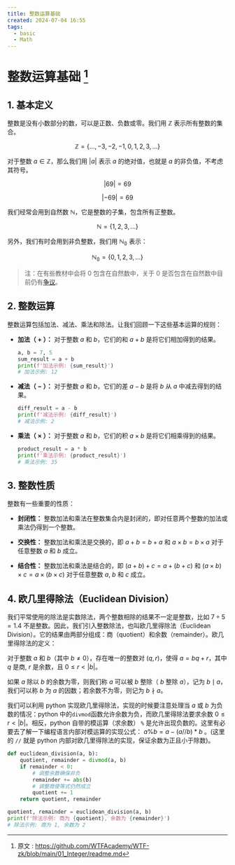 ```yaml
---
title: 整数运算基础
created: 2024-07-04 16:55
tags:
  - basic
  - Math
---
```


<!-- markdownlint-disable MD025 -->

# 整数运算基础 [^1]

## 1. 基本定义

整数是没有小数部分的数，可以是正数、负数或零。我们用 $\mathbb{Z}$ 表示所有整数的集合。

$$
\mathbb{Z} = \lbrace \ldots, -3, -2, -1, 0, 1, 2, 3, \ldots \rbrace
$$

对于整数 $a \in \mathbb{Z}$，那么我们用 $\lvert a \rvert$ 表示 $a$ 的绝对值，也就是 $a$ 的非负值，不考虑其符号。

$$
\lvert 69 \rvert = 69
$$

$$
\lvert -69 \rvert = 69
$$

我们经常会用到自然数 $\mathbb{N}$，它是整数的子集，包含所有正整数。

$$
\mathbb{N} = \lbrace 1, 2, 3, \ldots \rbrace
$$

另外，我们有时会用到非负整数，我们用 $\mathbb{N_0}$ 表示：

$$
\mathbb{N_0} = \lbrace 0, 1, 2, 3, \ldots \rbrace
$$

> 注：在有些教材中会将 0 包含在自然数中，关于 0 是否包含在自然数中目前仍有[争议](https://zh.wikipedia.org/wiki/%E8%87%AA%E7%84%B6%E6%95%B0)。

## 2. 整数运算

整数运算包括加法、减法、乘法和除法。让我们回顾一下这些基本运算的规则：

- **加法（ $+$ ）：** 对于整数 $a$ 和 $b$，它们的和 $a + b$ 是将它们相加得到的结果。

  ```python
  a, b = 7, 5
  sum_result = a + b
  print(f'加法示例: {sum_result}')
  # 加法示例: 12
  ```

- **减法（ $-$ ）：** 对于整数 $a$ 和 $b$，它们的差 $a - b$ 是将 $b$ 从 $a$ 中减去得到的结果。

  ```python
  diff_result = a - b
  print(f'减法示例: {diff_result}')
  # 减法示例: 2
  ```

- **乘法（ $\times$ ）：** 对于整数 $a$ 和 $b$，它们的积 $a \times b$ 是将它们相乘得到的结果。

  ```python
  product_result = a * b
  print(f'乘法示例: {product_result}')
  # 乘法示例: 35
  ```

## 3. 整数性质

整数有一些重要的性质：

- **封闭性：** 整数加法和乘法在整数集合内是封闭的，即对任意两个整数的加法或乘法仍得到一个整数。

- **交换性：** 整数加法和乘法是交换的，即 $a + b = b + a$ 和 $a \times b = b \times a$ 对于任意整数 $a$ 和 $b$ 成立。

- **结合性：** 整数加法和乘法是结合的，即 $(a + b) + c = a + (b + c)$ 和 $(a \times b) \times c = a \times (b \times c)$ 对于任意整数 $a$, $b$ 和 $c$ 成立。

## 4. 欧几里得除法（Euclidean Division）

我们平常使用的除法是实数除法，两个整数相除的结果不一定是整数，比如 $7 \div 5=1.4$ 不是整数。因此，我们引入整数除法，也叫欧几里得除法（Euclidean Division）。它的结果由两部分组成：商（quotient）和余数（remainder）。欧几里得除法的定义：

对于整数 $a$ 和 $b$（其中 $b \neq 0$），存在唯一的整数对 $(q, r)$，使得 $a = bq + r$，其中 $q$ 是商, $r$ 是余数，且 $0 \leq r \lt |b|$。

如果 $a$ 除以 $b$ 的余数为零，则我们称 $a$ 可以被 $b$ 整除（ $b$ 整除 $a$），记为 $b \mid a$，我们可以称 $b$ 为 $a$ 的因数；若余数不为零，则记为 $b \nmid a$。

我们可以利用 python 实现欧几里得除法，实现的时候要注意处理当 $a$ 或 $b$ 为负数的情况：python 中的`divmod`函数允许余数为负，而欧几里得除法要求余数 $0 \leq r \lt |b|$。相反，python 自带的模运算（求余数） `%` 是允许出现负数的。这里有必要去了解一下编程语言内部对模运算的实现公式： $a\%b=a-(a//b) * b$ 。(这里的 `//` 就是 python 内部对欧几里得除法的实现，保证余数为正且小于除数)。

```python
def euclidean_division(a, b):
    quotient, remainder = divmod(a, b)
    if remainder < 0:
        # 调整余数确保非负
        remainder += abs(b)
        # 调整商使等式仍然成立
        quotient += 1
    return quotient, remainder

quotient, remainder = euclidean_division(a, b)
print(f'除法示例: 商为 {quotient}, 余数为 {remainder}')
# 除法示例: 商为 1, 余数为 2
```

[^1]: 原文 : <https://github.com/WTFAcademy/WTF-zk/blob/main/01_Integer/readme.md>
